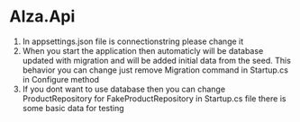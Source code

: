 # Alza.Api
1) In appsettings.json file is connectionstring please change it
2) When you start the application then automaticly will be database updated with migration and will be added initial data from the seed.
This behavior you can change just remove Migration command in Startup.cs in Configure method
3) If you dont want to use database then you can change ProductRepository for FakeProductRepository in Startup.cs file
  there is some basic data for testing
